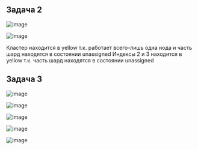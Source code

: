 ## Задача 2

![image](https://user-images.githubusercontent.com/93157702/181720700-3a5b8160-9a12-4222-9f4e-7749b8d72746.png)

![image](https://user-images.githubusercontent.com/93157702/181720876-cc891a3a-08a3-403d-abc7-295ea3adecd9.png)

Кластер находится в yellow т.к. работает всего-лишь одна нода и часть шард находятся в состоянии unassigned
Индексы 2 и 3 находится в yellow т.к. часть шард находятся в состоянии unassigned

## Задача 3
![image](https://user-images.githubusercontent.com/93157702/181743408-888373dc-4903-43ae-82a3-64e859a66e80.png)

![image](https://user-images.githubusercontent.com/93157702/181743208-5a44317e-b1e3-48d5-8f13-70db2a359ae7.png)

![image](https://user-images.githubusercontent.com/93157702/181742866-b58e4876-b520-4bd4-adae-25185dfada5a.png)

![image](https://user-images.githubusercontent.com/93157702/181743893-47808af4-be58-431f-b9e1-a983c3f9d066.png)

![image](https://user-images.githubusercontent.com/93157702/181748155-293d0779-744f-400c-bdef-82818aaa5b64.png)
